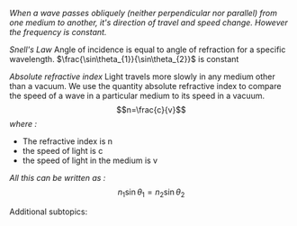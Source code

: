 *When a wave passes obliquely (neither perpendicular nor parallel) from one medium to another, it's direction of travel and speed change. However the frequency is constant.*

*Snell's Law*
Angle of incidence is equal to angle of refraction for a specific wavelength. $\frac{\sin\theta_{1}}{\sin\theta_{2}}$ is constant

*Absolute refractive index*
Light travels more slowly in any medium other than a vacuum. We use the quantity absolute refractive index to compare the speed of a wave in a particular medium to its speed in a vacuum. 
$$n=\frac{c}{v}$$
*where :*
- The refractive index is n
- the speed of light is c
- the speed of light in the medium is v

*All this can be written as :*
$$n_1\sin\theta_1=n_2\sin\theta_2$$

Additional subtopics:
```folder-index-content
```